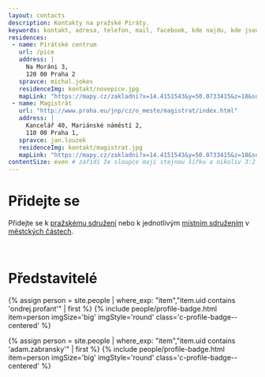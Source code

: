 ```yaml
---
layout: contacts
description: Kontakty na pražské Piráty.
keywords: kontakt, adresa, telefon, mail, facebook, kde najdu, kde jsou, pirati praha, praha
residences:
 - name: Pirátské centrum
   url: /pice
   address: |
     Na Moráni 3,
     120 00 Praha 2
   spravce: michal.jokes
   residenceImg: kontakt/novepice.jpg
   mapLink: "https://mapy.cz/zakladni?x=14.4151543&y=50.0733415&z=18&source=addr&id=9018965&q=Na%20Mor%C3%A1ni%203"
 - name: Magistrát
   url: "http://www.praha.eu/jnp/cz/o_meste/magistrat/index.html"
   address: |
     Kancelář 40, Mariánské náměstí 2, 
     110 00 Praha 1,
   spravce: jan.louzek
   residenceImg: kontakt/magistrat.jpg
   mapLink: "https://mapy.cz/zakladni?x=14.4151543&y=50.0733415&z=18&source=addr&id=9018965&q=Na%20Mor%C3%A1ni%203"
contentSize: even # zařídí že sloupce maji stejnou šířku a nikoliv 3:2 jak je default 
---
```


<div class="o-section-header o-section-header--indented">
  <h1 class="t-h2-alt">Přidejte se</h1>
</div>

Přidejte se k [pražskému sdružení](/pripoj-se) nebo k jednotlivým [místním sdružením](/mestske-casti) v [městckých částech](/mestske-casti).

<br/>

<div class="o-section-header o-section-header--indented">
  <h1 class="t-h2-alt">Představitelé</h1>
</div>
  
{% assign person = site.people | where_exp: "item","item.uid contains 'ondrej.profant'" | first  %}
{% include people/profile-badge.html item=person imgSize='big' imgStyle='round' class='c-profile-badge--centered' %}

{% assign person = site.people | where_exp: "item","item.uid contains 'adam.zabransky'" | first  %}
{% include people/profile-badge.html item=person imgSize='big' imgStyle='round' class='c-profile-badge--centered' %}


